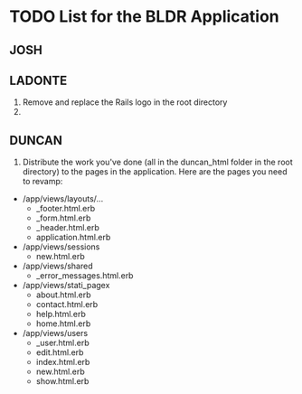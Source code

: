 # TODO List for the BLDR Application

## JOSH


## LADONTE
1. Remove and replace the Rails logo in the root directory
2. 


## DUNCAN
1. Distribute the work you've done (all in the duncan_html folder in the root directory) to the pages in the application. Here are the pages you need to revamp:  
  * /app/views/layouts/...
    * _footer.html.erb
    * _form.html.erb
    * _header.html.erb
    * application.html.erb
  * /app/views/sessions
    * new.html.erb
  * /app/views/shared
    * _error_messages.html.erb
  * /app/views/stati_pagex
    * about.html.erb
    * contact.html.erb
    * help.html.erb
    * home.html.erb
  * /app/views/users
    * _user.html.erb
    * edit.html.erb
    * index.html.erb
    * new.html.erb
    * show.html.erb

